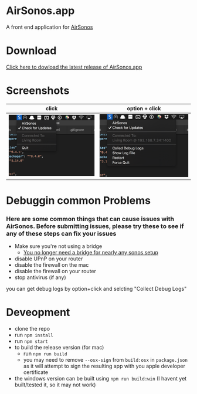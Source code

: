 # AirSonos.app
A front end application for [AirSonos](https://github.com/stephen/airsonos)

# Download
[Click here to dowload the latest release of AirSonos.app](https://github.com/mermaid/AirSonos.app/releases/)

# Screenshots
| click | option + click |
|-------|----------------|
| ![click](docs/click.png)| ![option + click](docs/optionClick.png)|

# Debuggin common Problems
### Here are some common things that can cause issues with AirSonos. Before submitting issues, please try these to see if any of these steps can fix your issues
 - Make sure you're not using a bridge
   - [You no longer need a bridge for nearly any sonos setup](https://smarthomesounds.co.uk/blog/faqs/do-i-need-a-sonos-bridge-or-boost.php)
 - disable UPnP on your router
 - disable the firewall on the mac
 - disable the firewall on your router
 - stop antivirus (if any)


 you can get debug logs by option+click and selcting "Collect Debug Logs"

# Deveopment
 - clone the repo
 - run `npm install`
 - run `npm start`
 - to build the release version (for mac)
   - run `npm run build`
   - you may need to remove `--osx-sign` from `build:osx` in `package.json` as it will attempt to sign the resulting app with you apple developer certificate
 - the windows version can be built using `npm run build:win` (I havent yet built/tested it, so it may not work)


